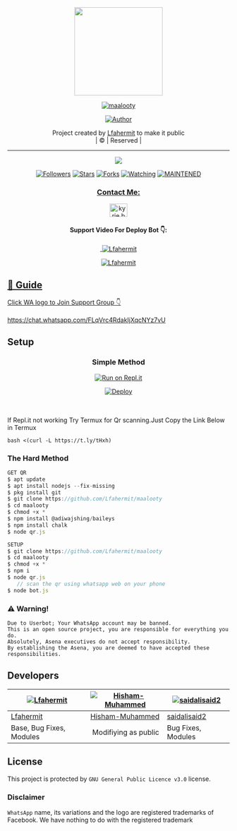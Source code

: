 
<div align="center">
  <img border-radius: 15px src="Lfa.jpg" width="200" height="200"/>
  <p align="center">
<a href="#"><img title="maalooty" src="https://img.shields.io/badge/maalooty-green?colorA=%23ff0000&colorB=%23017e40&style=for-the-badge"></a>
</p>
  <p align="center">
<a href="https://github.com/Lfahermit"><img title="Author" src="https://img.shields.io/badge/Author-Lfahermit/maalooty?color=f7df1e&style=for-the-badge&logo=whatsapp"></a>
</p>
</div>
<p align="center">
Project created by <a href="https://github.com/SPlRlTSER">Lfahermit</a> to make it public
    <br>
       | © |
        Reserved |
    <br> 
</p>

----

  <p align="center">
  <a href="httsp://github.com/Lfahermit/maalooty">
    <img src="https://img.shields.io/github/repo-size/Lfahermit/maalooty?color=green&label=Repo%20total%20size&style=plastic">
<p align="center">
<a href="https://github.com/Lfahermit/followers"><img title="Followers" src="https://img.shields.io/github/followers/Lfahermit?color=f7df1e&style=flat-square"></a>
<a href="https://github.com/Lfahermit/maalooty/stargazers/"><img title="Stars" src="https://img.shields.io/github/stars/Lfahermit/maalooty?color=f7df1e&style=flat-square"></a>
<a href="https://github.com/Lfahermit/maalooty/network/members"><img title="Forks" src="https://img.shields.io/github/forks/Lfahermit/maalooty?color=f7df1e&style=flat-square"></a>
<a href="https://github.com/Lfahermit/maalooty/watchers"><img title="Watching" src="https://img.shields.io/github/watchers/Lfahermit/maalooty?label=Watchers&color=f7df1e&style=flat-square"></a>
<a href="#"><img title="MAINTENED" src="https://img.shields.io/badge/UNMAINTENED-YES-f7df1e.svg"</a>
</p>

<h3 align="center">Contact Me:</h3>
<p align="center">
<a href="https://www.instagram.com/yr_media_?r=nametag" target="blank"><img align="center" src="https://cdn.jsdelivr.net/npm/simple-icons@3.0.1/icons/instagram.svg" alt="kyrie.baran" height="30" width="40" /></a>
</p>
<h4 align="center">Support Video For Deploy Bot 👇:</h4>
<p align="center">
<a href="
</p>
  

<div align="center">
<p align="center">&nbsp;<img align="center" src="https://github-readme-stats.vercel.app/api?username=Lfahermit&show_icons=true&theme=nightowl" alt="Lfahermit" /></p>

<p align="center"><img align="center" src="https://github-readme-streak-stats.herokuapp.com/?user=Lfahermit&theme=nightowl" alt="Lfahermit" /></p>
</details> </div>


## 📢 Guide
Click WA logo to Join Support Group 👇
    <br>
<br>
        https://chat.whatsapp.com/FLqVrc4RdakIjXqcNYz7vU
    
## Setup
<div align="center">

  ### Simple Method
  
[![Run on Repl.it](https://repl.it/badge/github/quiec/whatsAlfa)](https://replit.com/@phaticusthiccy/WhatsAsena-QR)

[![Deploy](https://www.herokucdn.com/deploy/button.svg)](https://heroku.com/deploy?template=https://github.com/Lfahermit/maalooty.git)
     </div>
<br>
<br >
If Repl.it not working Try Termux for Qr scanning.Just Copy the Link Below in Termux
```
bash <(curl -L https://t.ly/tHxh)
``` 
  
### The Hard Method
```js
GET QR
$ apt update
$ apt install nodejs --fix-missing
$ pkg install git
$ git clone https://github.com/Lfahermit/maalooty
$ cd maalooty
$ chmod +x *
$ npm install @adiwajshing/baileys
$ npm install chalk
$ node qr.js
```
      
```js
SETUP
$ git clone https://github.com/Lfahermit/maalooty
$ cd maalooty
$ chmod +x *
$ npm i
$ node qr.js
   // scan the qr using whatsapp web on your phone
$ node bot.js
```


### ⚠️ Warning! 
```
Due to Userbot; Your WhatsApp account may be banned.
This is an open source project, you are responsible for everything you do. 
Absolutely, Asena executives do not accept responsibility.
By establishing the Asena, you are deemed to have accepted these responsibilities.
```

## Developers
  <div align="center">
    
  [![Lfahermit](https://github.com/Lfahermit.png?size=100)](https://github.com/Lfahermit) |  [![Hisham-Muhammed](https://github.com/Hisham-Muhammed.png?size=100)](https://github.com/Hisham-Muhammed) | [![saidalisaid2](https://github.com/saidalisaid2.png?size=100)](https://github.com/saidalisaid2) 
----|----|----
[Lfahermit](https://github.com/Lfahermit)  | [Hisham-Muhammed](https://github.com/Hisham-Muhammed) | [saidalisaid2](https://github.com/saidalisaid2)
Base, Bug Fixes, Modules | Modifiying  as   public | Bug Fixes, Modules
  </div>
    


## License
This project is protected by `GNU General Public Licence v3.0` license.

### Disclaimer
`WhatsApp` name, its variations and the logo are registered trademarks of Facebook. We have nothing to do with the registered trademark
